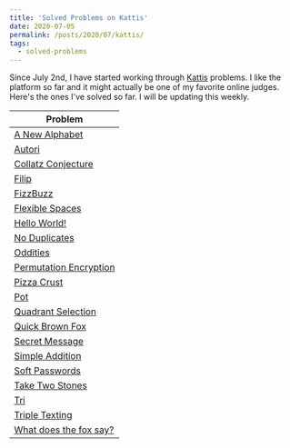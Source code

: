 ```yaml
---
title: 'Solved Problems on Kattis'
date: 2020-07-05
permalink: /posts/2020/07/kattis/
tags:
  - solved-problems
---
```



Since July 2nd, I have started working through [Kattis](https://open.kattis.com/users/yousef2) problems. I like the platform so far and it might actually be one of my favorite online judges.
Here's the ones I've solved so far. I will be updating this weekly.  

|Problem|
| --- |
| [A New Alphabet](https://open.kattis.com/problems/anewalphabet) | 
| [Autori](https://open.kattis.com/problems/autori) | 
| [Collatz Conjecture](https://open.kattis.com/problems/collatz) | 
| [Filip](https://open.kattis.com/problems/filip) | 
| [FizzBuzz](https://open.kattis.com/problems/fizzbuzz) | 
| [Flexible Spaces](https://open.kattis.com/problems/flexible) | 
| [Hello World!](https://open.kattis.com/problems/hello) | 
| [No Duplicates](https://open.kattis.com/problems/nodup) | 
| [Oddities](https://open.kattis.com/problems/oddities) | 
| [Permutation Encryption](https://open.kattis.com/problems/permutationencryption) | 
| [Pizza Crust](https://open.kattis.com/problems/pizza2) | 
| [Pot](https://open.kattis.com/problems/pot) | 
| [Quadrant Selection](https://open.kattis.com/problems/quadrant) | 
| [Quick Brown Fox](https://open.kattis.com/problems/quickbrownfox) | 
| [Secret Message](https://open.kattis.com/problems/secretmessage) | 
| [Simple Addition](https://open.kattis.com/problems/simpleaddition) | 
| [Soft Passwords](https://open.kattis.com/problems/softpasswords) | 
| [Take Two Stones](https://open.kattis.com/problems/twostones) | 
| [Tri](https://open.kattis.com/problems/tri) | 
| [Triple Texting](https://open.kattis.com/problems/tripletexting) | 
| [What does the fox say?](https://open.kattis.com/problems/whatdoesthefoxsay) | 
